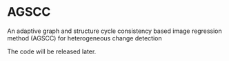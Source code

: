 # AGSCC
 An adaptive graph and structure cycle consistency based image regression method (AGSCC) for heterogeneous change detection
 
The code will be released later.
